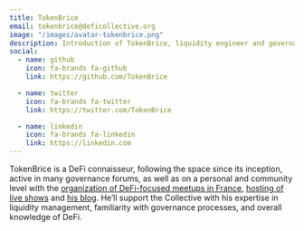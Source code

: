 ```yaml
---
title: TokenBrice
email: tokenbrice@deficollective.org
image: "/images/avatar-tokenbrice.png"
description: Introduction of TokenBrice, liquidity engineer and governance specialist of the DeFi Collective.
social:
  - name: github
    icon: fa-brands fa-github
    link: https://github.com/TokenBrice

  - name: twitter
    icon: fa-brands fa-twitter
    link: https://twitter.com/TokenBrice

  - name: linkedin
    icon: fa-brands fa-linkedin
    link: https://linkedin.com
---
```


TokenBrice is a DeFi connaisseur, following the space since its inception, active in many governance forums, as well as on a personal and community level with the [organization of DeFi-focused meetups in France](https://twitter.com/defi_fr), [hosting of live shows](https://www.youtube.com/c/defifrance) and [his blog](https://tokenbrice.xyz/). He’ll support the Collective with his expertise in liquidity management, familiarity with governance processes, and overall knowledge of DeFi.

